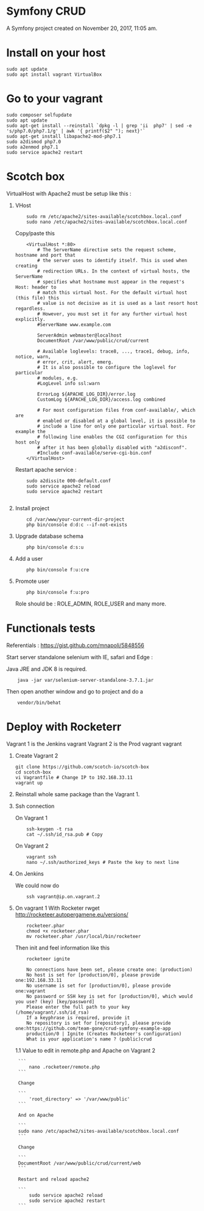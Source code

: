 Symfony CRUD
============

A Symfony project created on November 20, 2017, 11:05 am.


Install on your host
=======

```
sudo apt update
sudo apt install vagrant VirtualBox
```

Go to your vagrant
=====

```
sudo composer selfupdate
sudo apt update
sudo apt-get install --reinstall `dpkg -l | grep 'ii  php7' | sed -e 's/php7.0/php7.1/g' | awk '{ printf($2" "); next}'`
sudo apt-get install libapache2-mod-php7.1
sudo a2dismod php7.0
sudo a2enmod php7.1
sudo service apache2 restart
```

Scotch box
==========

VirtualHost with Apache2 must be setup like this : 

1. VHost 

	```
		sudo rm /etc/apache2/sites-available/scotchbox.local.conf 
		sudo nano /etc/apache2/sites-available/scotchbox.local.conf 
	```

	Copy/paste this

	```
		<VirtualHost *:80>
	        # The ServerName directive sets the request scheme, hostname and port that
	        # the server uses to identify itself. This is used when creating
	        # redirection URLs. In the context of virtual hosts, the ServerName
	        # specifies what hostname must appear in the request's Host: header to
	        # match this virtual host. For the default virtual host (this file) this
	        # value is not decisive as it is used as a last resort host regardless.
	        # However, you must set it for any further virtual host explicitly.
	        #ServerName www.example.com

	        ServerAdmin webmaster@localhost
	        DocumentRoot /var/www/public/crud/current

	        # Available loglevels: trace8, ..., trace1, debug, info, notice, warn,
	        # error, crit, alert, emerg.
	        # It is also possible to configure the loglevel for particular
	        # modules, e.g.
	        #LogLevel info ssl:warn

	        ErrorLog ${APACHE_LOG_DIR}/error.log
	        CustomLog ${APACHE_LOG_DIR}/access.log combined

	        # For most configuration files from conf-available/, which are
	        # enabled or disabled at a global level, it is possible to
	        # include a line for only one particular virtual host. For example the
	        # following line enables the CGI configuration for this host only
	        # after it has been globally disabled with "a2disconf".
	        #Include conf-available/serve-cgi-bin.conf
		</VirtualHost>
	```

	Restart apache service : 

	```
		sudo a2dissite 000-default.conf
		sudo service apache2 reload
		sudo service apache2 restart


	```

2. Install project


	```
		cd /var/www/your-current-dir-project
		php bin/console d:d:c --if-not-exists
	```

3. Upgrade database schema

	```
		php bin/console d:s:u
	```

4. Add a user

	```
		php bin/console f:u:cre
	```

5. Promote user

	```
		php bin/console f:u:pro
	```

	Role should be : ROLE_ADMIN, ROLE_USER and many more.

# Functionals tests

Referentials : https://gist.github.com/mnapoli/5848556

Start server standalone selenium with IE, safari and Edge :

Java JRE and JDK 8 is required.

```
	java -jar var/selenium-server-standalone-3.7.1.jar
```

Then open another window and go to project and do a 

```
	vendor/bin/behat
```

# Deploy with Rocketerr

Vagrant 1 is the Jenkins vagrant
Vagrant 2 is the Prod vagrant vagrant

1. Create Vagrant 2

	```
	git clone https://github.com/scotch-io/scotch-box
	cd scotch-box
	vi Vagrantfile # Change IP to 192.168.33.11
	vagrant up
	```

2. Reinstall whole same package than the Vagrant 1.

3. Ssh connection
	
	On Vagrant 1

	```
		ssh-keygen -t rsa
		cat ~/.ssh/id_rsa.pub # Copy
	```

	On Vagrant 2

	```
		vagrant ssh 
		nano ~/.ssh/authorized_keys # Paste the key to next line
	```

4. On Jenkins
	
	We could now do 

	```
		ssh vagrant@ip.on.vagrant.2 
	```

5. On vagrant 1 With Rocketer rwget http://rocketeer.autopergamene.eu/versions/

	```
		rocketeer.phar
 		chmod +x rocketeer.phar
		mv rocketeer.phar /usr/local/bin/rocketeer
	```

	Then init and feel information like this 

	```
		rocketeer ignite

		No connections have been set, please create one: (production)
		No host is set for [production/0], please provide one:192.168.33.11
		No username is set for [production/0], please provide one:vagrant
		No password or SSH key is set for [production/0], which would you use? (key) [key/password]
		Please enter the full path to your key (/home/vagrant/.ssh/id_rsa)
		If a keyphrase is required, provide it
		No repository is set for [repository], please provide one:https://github.com/team-gone/crud-symfony-example-app
		production/0 | Ignite (Creates Rocketeer's configuration)
		What is your application's name ? (public)crud
	```

	1.1 Value to edit in remote.php and Apache on Vagrant 2

		```
			nano .rocketeer/remote.php
		```

		Change

		```
			'root_directory' => '/var/www/public'
		```

		And on Apache

		```
		sudo nano /etc/apache2/sites-available/scotchbox.local.conf
		```

		Change

		```
		DocumentRoot /var/www/public/crud/current/web
		```

		Restart and reload apache2

		```
			sudo service apache2 reload
			sudo service apache2 restart
		```
